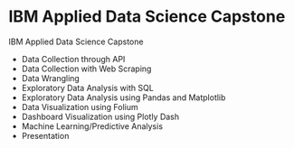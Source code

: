 # IBM Applied Data Science Capstone
IBM Applied Data Science Capstone
- Data Collection through API
- Data Collection with Web Scraping
- Data Wrangling
- Exploratory Data Analysis with SQL
- Exploratory Data Analysis using Pandas and Matplotlib
- Data Visualization using Folium
- Dashboard Visualization using Plotly Dash
- Machine Learning/Predictive Analysis
- Presentation
